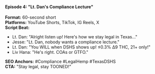 #### **Episode 4: "Lt. Dan's Compliance Lecture"**

**Format:** 60-second short  
**Platforms:** YouTube Shorts, TikTok, IG Reels, X  
**Script Beat:**

- Lt. Dan: "Alright listen up! Here's how we stay legal in Texas..."
- Jesse: "Lt. Dan, nobody wants a compliance lecture."
- Lt. Dan: "You WILL when DSHS shows up! ≤0.3% Δ9 THC, 21+ only!"
- Liv Hana: "He's right. COAs or GTFO."

**SEO Anchors:** #Compliance #LegalHemp #TexasDSHS  
**CTA:** "Stay legal, stay TOONED!"
